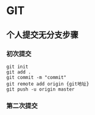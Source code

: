 # GIT

## 个人提交无分支步骤

### 初次提交

```
git init
git add .
git commit -m "commit"
git remote add origin {git地址}
git push -u origin master
```

### 第二次提交

```

```

